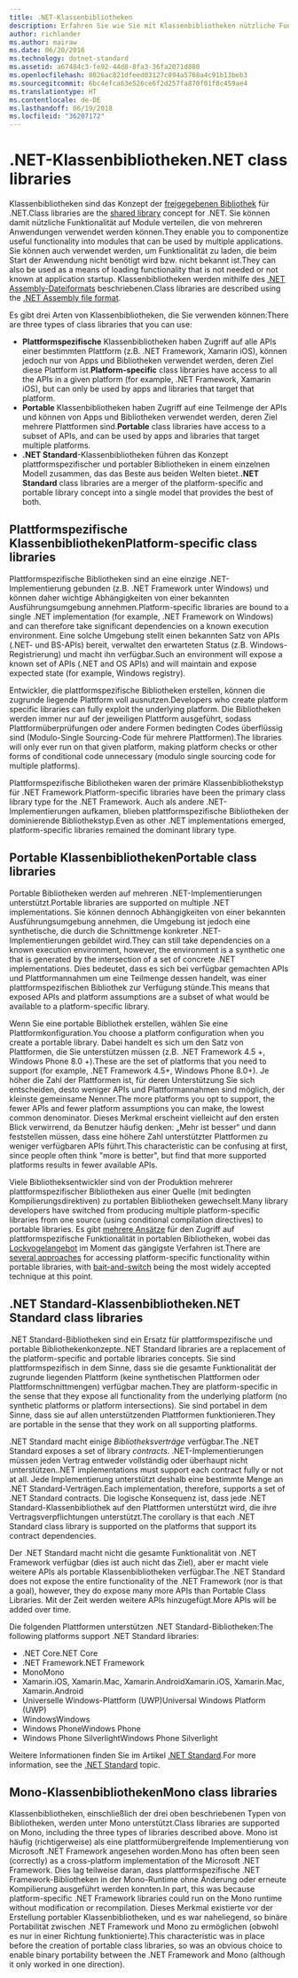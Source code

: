 ```yaml
---
title: .NET-Klassenbibliotheken
description: Erfahren Sie wie Sie mit Klassenbibliotheken nützliche Funktionalität in Module gruppieren, die von mehreren Anwendungen verwendet werden können.
author: richlander
ms.author: mairaw
ms.date: 06/20/2016
ms.technology: dotnet-standard
ms.assetid: a67484c3-fe92-44d8-8fa3-36fa2071d880
ms.openlocfilehash: 8026ac821dfeed03127c894a5768a4c91b13beb3
ms.sourcegitcommit: 6bc4efca63e526ce6f2d257fa870f01f8c459ae4
ms.translationtype: HT
ms.contentlocale: de-DE
ms.lasthandoff: 06/19/2018
ms.locfileid: "36207172"
---
```

# <a name="net-class-libraries"></a><span data-ttu-id="2fb8e-103">.NET-Klassenbibliotheken</span><span class="sxs-lookup"><span data-stu-id="2fb8e-103">.NET class libraries</span></span>

<span data-ttu-id="2fb8e-104">Klassenbibliotheken sind das Konzept der [freigegebenen Bibliothek](https://en.wikipedia.org/wiki/Library_%28computing%29#Shared_libraries) für .NET.</span><span class="sxs-lookup"><span data-stu-id="2fb8e-104">Class libraries are the [shared library](https://en.wikipedia.org/wiki/Library_%28computing%29#Shared_libraries) concept for .NET.</span></span> <span data-ttu-id="2fb8e-105">Sie können damit nützliche Funktionalität auf Module verteilen, die von mehreren Anwendungen verwendet werden können.</span><span class="sxs-lookup"><span data-stu-id="2fb8e-105">They enable you to componentize useful functionality into modules that can be used by multiple applications.</span></span> <span data-ttu-id="2fb8e-106">Sie können auch verwendet werden, um Funktionalität zu laden, die beim Start der Anwendung nicht benötigt wird bzw. nicht bekannt ist.</span><span class="sxs-lookup"><span data-stu-id="2fb8e-106">They can also be used as a means of loading functionality that is not needed or not known at application startup.</span></span> <span data-ttu-id="2fb8e-107">Klassenbibliotheken werden mithilfe des [.NET Assembly-Dateiformats](assembly-format.md) beschriebenen.</span><span class="sxs-lookup"><span data-stu-id="2fb8e-107">Class libraries are described using the [.NET Assembly file format](assembly-format.md).</span></span>

<span data-ttu-id="2fb8e-108">Es gibt drei Arten von Klassenbibliotheken, die Sie verwenden können:</span><span class="sxs-lookup"><span data-stu-id="2fb8e-108">There are three types of class libraries that you can use:</span></span>

*   <span data-ttu-id="2fb8e-109">**Plattformspezifische** Klassenbibliotheken haben Zugriff auf alle APIs einer bestimmten Plattform (z.B. .NET Framework, Xamarin iOS), können jedoch nur von Apps und Bibliotheken verwendet werden, deren Ziel diese Plattform ist.</span><span class="sxs-lookup"><span data-stu-id="2fb8e-109">**Platform-specific** class libraries have access to all the APIs in a given platform (for example, .NET Framework, Xamarin iOS), but can only be used by apps and libraries that target that platform.</span></span>
*   <span data-ttu-id="2fb8e-110">**Portable** Klassenbibliotheken haben Zugriff auf eine Teilmenge der APIs und können von Apps und Bibliotheken verwendet werden, deren Ziel mehrere Plattformen sind.</span><span class="sxs-lookup"><span data-stu-id="2fb8e-110">**Portable** class libraries have access to a subset of APIs, and can be used by apps and libraries that target multiple platforms.</span></span>
*   <span data-ttu-id="2fb8e-111">**.NET Standard**-Klassenbibliotheken führen das Konzept plattformspezifischer und portabler Bibliotheken in einem einzelnen Modell zusammen, das das Beste aus beiden Welten bietet.</span><span class="sxs-lookup"><span data-stu-id="2fb8e-111">**.NET Standard** class libraries are a merger of the platform-specific and portable library concept into a single model that provides the best of both.</span></span>

## <a name="platform-specific-class-libraries"></a><span data-ttu-id="2fb8e-112">Plattformspezifische Klassenbibliotheken</span><span class="sxs-lookup"><span data-stu-id="2fb8e-112">Platform-specific class libraries</span></span>

<span data-ttu-id="2fb8e-113">Plattformspezifische Bibliotheken sind an eine einzige .NET-Implementierung gebunden (z.B. .NET Framework unter Windows) und können daher wichtige Abhängigkeiten von einer bekannten Ausführungsumgebung annehmen.</span><span class="sxs-lookup"><span data-stu-id="2fb8e-113">Platform-specific libraries are bound to a single .NET implementation (for example, .NET Framework on Windows) and can therefore take significant dependencies on a known execution environment.</span></span> <span data-ttu-id="2fb8e-114">Eine solche Umgebung stellt einen bekannten Satz von APIs (.NET- und BS-APIs) bereit, verwaltet den erwarteten Status (z.B. Windows-Registrierung) und macht ihn verfügbar.</span><span class="sxs-lookup"><span data-stu-id="2fb8e-114">Such an environment will expose a known set of APIs (.NET and OS APIs) and will maintain and expose expected state (for example, Windows registry).</span></span>

<span data-ttu-id="2fb8e-115">Entwickler, die plattformspezifische Bibliotheken erstellen, können die zugrunde liegende Plattform voll ausnutzen.</span><span class="sxs-lookup"><span data-stu-id="2fb8e-115">Developers who create platform specific libraries can fully exploit the underlying platform.</span></span> <span data-ttu-id="2fb8e-116">Die Bibliotheken werden immer nur auf der jeweiligen Plattform ausgeführt, sodass Plattformüberprüfungen oder andere Formen bedingten Codes überflüssig sind (Modulo-Single Sourcing-Code für mehrere Plattformen).</span><span class="sxs-lookup"><span data-stu-id="2fb8e-116">The libraries will only ever run on that given platform, making platform checks or other forms of conditional code unnecessary (modulo single sourcing code for multiple platforms).</span></span>

<span data-ttu-id="2fb8e-117">Plattformspezifische Bibliotheken waren der primäre Klassenbibliothekstyp für .NET Framework.</span><span class="sxs-lookup"><span data-stu-id="2fb8e-117">Platform-specific libraries have been the primary class library type for the .NET Framework.</span></span> <span data-ttu-id="2fb8e-118">Auch als andere .NET-Implementierungen aufkamen, blieben plattformspezifische Bibliotheken der dominierende Bibliothekstyp.</span><span class="sxs-lookup"><span data-stu-id="2fb8e-118">Even as other .NET implementations emerged, platform-specific libraries remained the dominant library type.</span></span>

## <a name="portable-class-libraries"></a><span data-ttu-id="2fb8e-119">Portable Klassenbibliotheken</span><span class="sxs-lookup"><span data-stu-id="2fb8e-119">Portable class libraries</span></span>

<span data-ttu-id="2fb8e-120">Portable Bibliotheken werden auf mehreren .NET-Implementierungen unterstützt.</span><span class="sxs-lookup"><span data-stu-id="2fb8e-120">Portable libraries are supported on multiple .NET implementations.</span></span> <span data-ttu-id="2fb8e-121">Sie können dennoch Abhängigkeiten von einer bekannten Ausführungsumgebung annehmen, die Umgebung ist jedoch eine synthetische, die durch die Schnittmenge konkreter .NET-Implementierungen gebildet wird.</span><span class="sxs-lookup"><span data-stu-id="2fb8e-121">They can still take dependencies on a known execution environment, however, the environment is a synthetic one that is generated by the intersection of a set of concrete .NET implementations.</span></span> <span data-ttu-id="2fb8e-122">Dies bedeutet, dass es sich bei verfügbar gemachten APIs und Plattformannahmen um eine Teilmenge dessen handelt, was einer plattformspezifischen Bibliothek zur Verfügung stünde.</span><span class="sxs-lookup"><span data-stu-id="2fb8e-122">This means that exposed APIs and platform assumptions are a subset of what would be available to a platform-specific library.</span></span>

<span data-ttu-id="2fb8e-123">Wenn Sie eine portable Bibliothek erstellen, wählen Sie eine Plattformkonfiguration.</span><span class="sxs-lookup"><span data-stu-id="2fb8e-123">You choose a platform configuration when you create a portable library.</span></span> <span data-ttu-id="2fb8e-124">Dabei handelt es sich um den Satz von Plattformen, die Sie unterstützen müssen (z.B. .NET Framework 4.5 +, Windows Phone 8.0 +).</span><span class="sxs-lookup"><span data-stu-id="2fb8e-124">These are the set of platforms that you need to support (for example, .NET Framework 4.5+, Windows Phone 8.0+).</span></span> <span data-ttu-id="2fb8e-125">Je höher die Zahl der Plattformen ist, für deren Unterstützung Sie sich entscheiden, desto weniger APIs und Plattformannahmen sind möglich, der kleinste gemeinsame Nenner.</span><span class="sxs-lookup"><span data-stu-id="2fb8e-125">The more platforms you opt to support, the fewer APIs and fewer platform assumptions you can make, the lowest common denominator.</span></span> <span data-ttu-id="2fb8e-126">Dieses Merkmal erscheint vielleicht auf den ersten Blick verwirrend, da Benutzer häufig denken: „Mehr ist besser“ und dann feststellen müssen, dass eine höhere Zahl unterstützter Plattformen zu weniger verfügbaren APIs führt.</span><span class="sxs-lookup"><span data-stu-id="2fb8e-126">This characteristic can be confusing at first, since people often think "more is better", but find that more supported platforms results in fewer available APIs.</span></span>

<span data-ttu-id="2fb8e-127">Viele Bibliotheksentwickler sind von der Produktion mehrerer plattformspezifischer Bibliotheken aus einer Quelle (mit bedingten Kompilierungsdirektiven) zu portablen Bibliotheken gewechselt.</span><span class="sxs-lookup"><span data-stu-id="2fb8e-127">Many library developers have switched from producing multiple platform-specific libraries from one source (using conditional compilation directives) to portable libraries.</span></span> <span data-ttu-id="2fb8e-128">Es gibt [mehrere Ansätze](https://blog.stephencleary.com/2012/11/portable-class-library-enlightenment.html) für den Zugriff auf plattformspezifische Funktionalität in portablen Bibliotheken, wobei das [Lockvogelangebot](https://log.paulbetts.org/the-bait-and-switch-pcl-trick/) im Moment das gängigste Verfahren ist.</span><span class="sxs-lookup"><span data-stu-id="2fb8e-128">There are [several approaches](https://blog.stephencleary.com/2012/11/portable-class-library-enlightenment.html) for accessing platform-specific functionality within portable libraries, with [bait-and-switch](https://log.paulbetts.org/the-bait-and-switch-pcl-trick/) being the most widely accepted technique at this point.</span></span>

## <a name="net-standard-class-libraries"></a><span data-ttu-id="2fb8e-129">.NET Standard-Klassenbibliotheken</span><span class="sxs-lookup"><span data-stu-id="2fb8e-129">.NET Standard class libraries</span></span>

<span data-ttu-id="2fb8e-130">.NET Standard-Bibliotheken sind ein Ersatz für plattformspezifische und portable Bibliothekenkonzepte.</span><span class="sxs-lookup"><span data-stu-id="2fb8e-130">.NET Standard libraries are a replacement of the platform-specific and portable libraries concepts.</span></span> <span data-ttu-id="2fb8e-131">Sie sind plattformspezifisch in dem Sinne, dass sie die gesamte Funktionalität der zugrunde liegenden Plattform (keine synthetischen Plattformen oder Plattformschnittmengen) verfügbar machen.</span><span class="sxs-lookup"><span data-stu-id="2fb8e-131">They are platform-specific in the sense that they expose all functionality from the underlying platform (no synthetic platforms or platform intersections).</span></span> <span data-ttu-id="2fb8e-132">Sie sind portabel in dem Sinne, dass sie auf allen unterstützenden Plattformen funktionieren.</span><span class="sxs-lookup"><span data-stu-id="2fb8e-132">They are portable in the sense that they work on all supporting platforms.</span></span>

<span data-ttu-id="2fb8e-133">.NET Standard macht einige _Bibliotheksverträge_ verfügbar.</span><span class="sxs-lookup"><span data-stu-id="2fb8e-133">The .NET Standard exposes a set of library _contracts_.</span></span> <span data-ttu-id="2fb8e-134">.NET-Implementierungen müssen jeden Vertrag entweder vollständig oder überhaupt nicht unterstützen.</span><span class="sxs-lookup"><span data-stu-id="2fb8e-134">.NET implementations must support each contract fully or not at all.</span></span> <span data-ttu-id="2fb8e-135">Jede Implementierung unterstützt deshalb eine bestimmte Menge an .NET Standard-Verträgen.</span><span class="sxs-lookup"><span data-stu-id="2fb8e-135">Each implementation, therefore, supports a set of .NET Standard contracts.</span></span> <span data-ttu-id="2fb8e-136">Die logische Konsequenz ist, dass jede .NET Standard-Klassenbibliothek auf den Plattformen unterstützt wird, die ihre Vertragsverpflichtungen unterstützt.</span><span class="sxs-lookup"><span data-stu-id="2fb8e-136">The corollary is that each .NET Standard class library is supported on the platforms that support its contract dependencies.</span></span>

<span data-ttu-id="2fb8e-137">Der .NET Standard macht nicht die gesamte Funktionalität von .NET Framework verfügbar (dies ist auch nicht das Ziel), aber er macht viele weitere APIs als portable Klassenbibliotheken verfügbar.</span><span class="sxs-lookup"><span data-stu-id="2fb8e-137">The .NET Standard does not expose the entire functionality of the .NET Framework (nor is that a goal), however, they do expose many more APIs than Portable Class Libraries.</span></span> <span data-ttu-id="2fb8e-138">Mit der Zeit werden weitere APIs hinzugefügt.</span><span class="sxs-lookup"><span data-stu-id="2fb8e-138">More APIs will be added over time.</span></span>

<span data-ttu-id="2fb8e-139">Die folgenden Plattformen unterstützen .NET Standard-Bibliotheken:</span><span class="sxs-lookup"><span data-stu-id="2fb8e-139">The following platforms support .NET Standard libraries:</span></span>

* <span data-ttu-id="2fb8e-140">.NET Core</span><span class="sxs-lookup"><span data-stu-id="2fb8e-140">.NET Core</span></span>
* <span data-ttu-id="2fb8e-141">.NET Framework</span><span class="sxs-lookup"><span data-stu-id="2fb8e-141">.NET Framework</span></span>
* <span data-ttu-id="2fb8e-142">Mono</span><span class="sxs-lookup"><span data-stu-id="2fb8e-142">Mono</span></span>
* <span data-ttu-id="2fb8e-143">Xamarin.iOS, Xamarin.Mac, Xamarin.Android</span><span class="sxs-lookup"><span data-stu-id="2fb8e-143">Xamarin.iOS, Xamarin.Mac, Xamarin.Android</span></span>
* <span data-ttu-id="2fb8e-144">Universelle Windows-Plattform (UWP)</span><span class="sxs-lookup"><span data-stu-id="2fb8e-144">Universal Windows Platform (UWP)</span></span>
* <span data-ttu-id="2fb8e-145">Windows</span><span class="sxs-lookup"><span data-stu-id="2fb8e-145">Windows</span></span>
* <span data-ttu-id="2fb8e-146">Windows Phone</span><span class="sxs-lookup"><span data-stu-id="2fb8e-146">Windows Phone</span></span>
* <span data-ttu-id="2fb8e-147">Windows Phone Silverlight</span><span class="sxs-lookup"><span data-stu-id="2fb8e-147">Windows Phone Silverlight</span></span>

<span data-ttu-id="2fb8e-148">Weitere Informationen finden Sie im Artikel [.NET Standard](net-standard.md).</span><span class="sxs-lookup"><span data-stu-id="2fb8e-148">For more information, see the [.NET Standard](net-standard.md) topic.</span></span>

## <a name="mono-class-libraries"></a><span data-ttu-id="2fb8e-149">Mono-Klassenbibliotheken</span><span class="sxs-lookup"><span data-stu-id="2fb8e-149">Mono class libraries</span></span>

<span data-ttu-id="2fb8e-150">Klassenbibliotheken, einschließlich der drei oben beschriebenen Typen von Bibliotheken, werden unter Mono unterstützt.</span><span class="sxs-lookup"><span data-stu-id="2fb8e-150">Class libraries are supported on Mono, including the three types of libraries described above.</span></span> <span data-ttu-id="2fb8e-151">Mono ist häufig (richtigerweise) als eine plattformübergreifende Implementierung von Microsoft .NET Framework angesehen worden.</span><span class="sxs-lookup"><span data-stu-id="2fb8e-151">Mono has often been seen (correctly) as a cross-platform implementation of the Microsoft .NET Framework.</span></span> <span data-ttu-id="2fb8e-152">Dies lag teilweise daran, dass plattformspezifische .NET Framework-Bibliotheken in der Mono-Runtime ohne Änderung oder erneute Kompilierung ausgeführt werden konnten.</span><span class="sxs-lookup"><span data-stu-id="2fb8e-152">In part, this was because platform-specific .NET Framework libraries could run on the Mono runtime without modification or recompilation.</span></span> <span data-ttu-id="2fb8e-153">Dieses Merkmal existierte vor der Erstellung portabler Klassenbibliotheken, und es war naheliegend, so binäre Portabilität zwischen .NET Framework und Mono zu ermöglichen (obwohl es nur in einer Richtung funktionierte).</span><span class="sxs-lookup"><span data-stu-id="2fb8e-153">This characteristic was in place before the creation of portable class libraries, so was an obvious choice to enable binary portability between the .NET Framework and Mono (although it only worked in one direction).</span></span>
